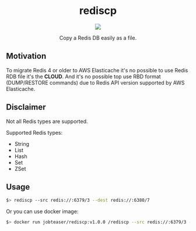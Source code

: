<div align="center">
  <h1>rediscp</h1>
  <img src ="https://i.imgur.com/GAqO7LW.png" />
  <p>Copy a Redis DB easily as a file.</p>
</div>


## Motivation

To migrate Redis 4 or older to AWS Elasticache it's no possible to use Redis RDB file it's the **CLOUD**. And it's no possible top use RBD format (DUMP/RESTORE commands) due to Redis API version supported by AWS Elasticache.

## Disclaimer

Not all Redis types are supported.

Supported Redis types:
- String
- List
- Hash
- Set
- ZSet

## Usage

```sh
$> rediscp --src redis://:6379/3 --dest redis://:6380/7
```

Or you can use docker image:

```sh
$> docker run jobteaser/rediscp:v1.0.0 /rediscp --src redis://:6379/3 --dest redis://:6380/7
```
